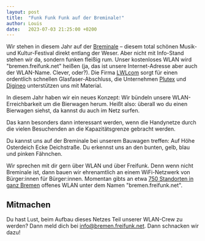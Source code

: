 ```yaml
---
layout: post
title:  "Funk Funk Funk auf der Breminale!"
author: Louis
date:   2023-07-03 21:25:00 +0200
---
```


Wir stehen in diesem Jahr auf der [Breminale](https://breminale-festival.de)
– diesem total schönen Musik- und Kultur-Festival direkt entlang der Weser.
Aber nicht mit Info-Stand stehen wir da, sondern funken fleißig rum.
Unser kostenloses WLAN wird <nobr>"bremen.freifunk.net"</nobr> heißen
(ja, das ist unsere Internet-Adresse aber auch der WLAN-Name. Clever, oder?).
Die Firma [LWLcom](https://www.lwlcom.net) sorgt für einen ordentlich schnellen Glasfaser-Abschluss,
die Unternehmen [Plutex](https://www.plutex.de) und [Digineo](https://www.digineo.de) unterstützen uns mit Material.

In diesem Jahr haben wir ein neues Konzept:
Wir bündeln unsere WLAN-Erreichbarkeit um die Bierwagen herum.
Heißt also: überall wo du einen Bierwagen siehst, da kannst du auch im Netz surfen.

Das kann besonders dann interessant werden, wenn die Handynetze durch die vielen Besuchenden an die Kapazitätsgrenze gebracht werden.

Du kannst uns auf der Breminale bei unserem Bauwagen treffen:
Auf Höhe Osterdeich Ecke Deichstraße.
Du erkennst uns an den bunten, gelb, blau und pinken Fähnchen.

Wir sprechen mit dir gern über WLAN und über Freifunk.
Denn wenn nicht Breminale ist, dann bauen wir ehrenamtlich an einem WiFi-Netzwerk von Bürger:innen für Bürger:innen.
Momentan gibts an etwa [750 Standorten in ganz Bremen](https://map.bremen.freifunk.net/#!/de/map) offenes WLAN unter dem Namen "bremen.freifunk.net".

## Mitmachen

Du hast Lust, beim Aufbau dieses Netzes Teil unserer WLAN-Crew zu werden?
Dann meld dich bei <info@bremen.freifunk.net>.
Dann schnacken wir dazu!
